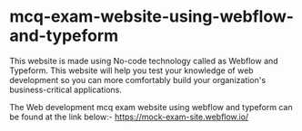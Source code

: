 # mcq-exam-website-using-webflow-and-typeform
This website is made using No-code technology called as Webflow and Typeform. This website will help you test your knowledge of web development so you can more comfortably build your organization's business-critical applications.

The Web development mcq exam website using webflow and typeform can be found at the link below:-
https://mock-exam-site.webflow.io/
